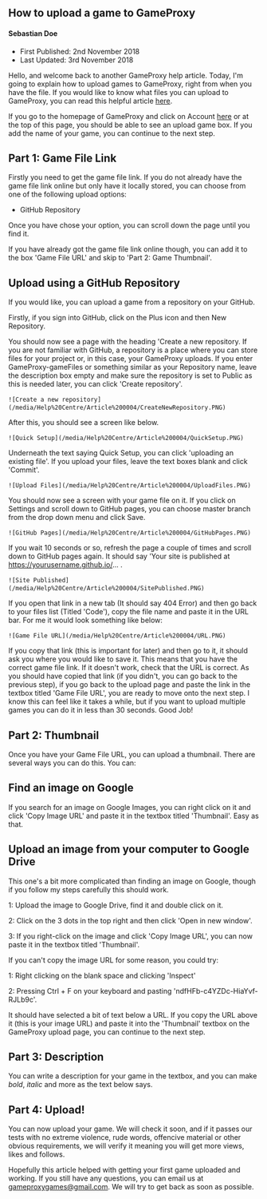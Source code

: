## How to upload a game to GameProxy
#### Sebastian Doe
* First Published: 2nd November 2018
* Last Updated: 3rd November 2018

Hello, and welcome back to another GameProxy help article. Today, I'm going to explain how to upload games to GameProxy, right from when you have the file. If you would like to know what files you can upload to GameProxy, you can read this helpful article [here](https://gameproxy.github.io/help/index.html?article=0001-supportedFileTypes.md).

If you go to the homepage of GameProxy and click on Account [here](https://gameproxy.github.io/account.html) or at the top of this page, you should be able to see an upload game box. If you add the name of your game, you can continue to the next step.


## Part 1: Game File Link


Firstly you need to get the game file link. If you do not already have the game file link online but only have it locally stored, you can choose from one of the following upload options:

* GitHub Repository

Once you have chose your option, you can scroll down the page until you find it.

If you have already got the game file link online though, you can add it to the box 'Game File URL' and skip to 'Part 2: Game Thumbnail'.

## Upload using a GitHub Repository

If you would like, you can upload a game from a repository on your GitHub.

Firstly, if you sign into GitHub, click on the Plus icon and then New Repository. 

You should now see a page with the heading 'Create a new repository. If you are not familiar with GitHub, a repository is a place where you can store files for your project or, in this case, your GameProxy uploads. If you enter GameProxy-gameFiles or something similar as your Repository name, leave the description box empty and make sure the repository is set to Public as this is needed later, you can click 'Create repository'.


    ![Create a new repository](/media/Help%20Centre/Article%200004/CreateNewRepository.PNG)

After this, you should see a screen like below.


    ![Quick Setup](/media/Help%20Centre/Article%200004/QuickSetup.PNG)

Underneath the text saying Quick Setup, you can click 'uploading an existing file'. If you upload your files, leave the text boxes blank and click 'Commit'.


    ![Upload Files](/media/Help%20Centre/Article%200004/UploadFiles.PNG)

You should now see a screen with your game file on it. If you click on Settings and scroll down to GitHub pages, you can choose master branch from the drop down menu and click Save.


    ![GitHub Pages](/media/Help%20Centre/Article%200004/GitHubPages.PNG)

If you wait 10 seconds or so, refresh the page a couple of times and scroll down to GitHub pages again. It should say 'Your site is published at https://yourusername.github.io/... .


    ![Site Published](/media/Help%20Centre/Article%200004/SitePublished.PNG)

If you open that link in a new tab (It should say 404 Error) and then go back to your files list (Titled 'Code'), copy the file name and paste it in the URL bar. For me it would look something like below:


    ![Game File URL](/media/Help%20Centre/Article%200004/URL.PNG)

If you copy that link (this is important for later) and then go to it, it should ask you where you would like to save it. This means that you have the correct game file link. If it doesn't work, check that the URL is correct. As you should have copied that link (if you didn't, you can go back to the previous step), if you go back to the upload page and paste the link in the textbox titled 'Game File URL', you are ready to move onto the next step. I know this can feel like it takes a while, but if you want to upload multiple games you can do it in less than 30 seconds. Good Job!


## Part 2: Thumbnail


Once you have your Game File URL, you can upload a thumbnail. There are several ways you can do this. You can:

## Find an image on Google

If you search for an image on Google Images, you can right click on it and click 'Copy Image URL' and paste it in the textbox titled 'Thumbnail'. Easy as that.

## Upload an image from your computer to Google Drive

This one's a bit more complicated than finding an image on Google, though if you follow my steps carefully this should work.

1: Upload the image to Google Drive, find it and double click on it.

2: Click on the 3 dots in the top right and then click 'Open in new window'.

3: If you right-click on the image and click 'Copy Image URL',
you can now paste it in the textbox titled 'Thumbnail'.

If you can't copy the image URL for some reason, you could try:

1: Right clicking on the blank space and clicking 'Inspect'

2: Pressing Ctrl + F on your keyboard and pasting 'ndfHFb-c4YZDc-HiaYvf-RJLb9c'.

It should have selected a bit of text below a URL. If you copy the URL above it (this is your image URL) and paste it into the 'Thumbnail' textbox on the GameProxy upload page, you can continue to the next step.


## Part 3: Description


You can write a description for your game in the textbox, and you can make *bold*, _italic_ and more as the text below says.


## Part 4: Upload!


You can now upload your game. We will check it soon, and if it passes our tests with no extreme violence, rude words, offencive material or other obvious requirements, we will verify it meaning you will get more views, likes and follows.

Hopefully this article helped with getting your first game uploaded and working. If you still have any questions, you can email us at [gameproxygames@gmail.com](mailto:gameproxygames@gmail.com). We will try to get back as soon as possible.